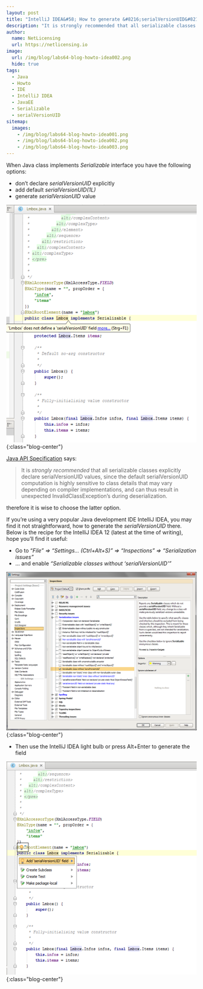```yaml
---
layout: post
title: "IntelliJ IDEA&#58; How to generate &#8216;serialVersionUID&#8217;"
description: "It is strongly recommended that all serializable classes explicitly declare serialVersionUID values"
author:
  name: NetLicensing
  url: https://netlicensing.io
image:
  url: /img/blog/labs64-blog-howto-idea002.png
  hide: true
tags:
  - Java
  - Howto
  - IDE
  - IntelliJ IDEA
  - JavaEE
  - Serializable
  - serialVersionUID
sitemap:
  images:
    - /img/blog/labs64-blog-howto-idea001.png
    - /img/blog/labs64-blog-howto-idea002.png
    - /img/blog/labs64-blog-howto-idea003.png
---
```


When Java class implements _Serializable_ interface you have the following options:

  * don&#8217;t declare _serialVersionUID_ explicitly
  * add default _serialVersionUID(1L)_
  * generate _serialVersionUID_ value

![IntelliJ IDEA - serialVersionUID](/img/blog/labs64-blog-howto-idea001.png "IntelliJ IDEA - serialVersionUID"){:class="blog-center"}

<a title="Interface Serializable" href="https://docs.oracle.com/javase/7/docs/api/java/io/Serializable.html" target="_blank" rel="nofollow">Java API Specification</a> says:

> It is _strongly recommended_ that all serializable classes explicitly declare serialVersionUID values, since the default serialVersionUID computation is highly sensitive to class details that may vary depending on compiler implementations, and can thus result in unexpected InvalidClassException&#8217;s during deserialization.

therefore it is wise to choose the latter option.

If you&#8217;re using a very popular Java development IDE IntelliJ IDEA, you may find it not straightforward, how to generate the _serialVersionUID_ there. Below is the recipe for the IntelliJ IDEA 12 (latest at the time of writing), hope you&#8217;ll find it useful:

  * Go to &#8220;_File&#8221; => &#8220;Settings&#8230; (Ctrl+Alt+S)&#8221; => &#8220;Inspections&#8221; => &#8220;Serialization issues&#8221;_
  * &#8230; and enable _&#8220;Serializable classes without &#8216;serialVersionUID'&#8221;_

![IntelliJ IDEA - serialVersionUID](/img/blog/labs64-blog-howto-idea002.png "IntelliJ IDEA - serialVersionUID"){:class="blog-center"}

  * Then use the IntelliJ IDEA light bulb or press Alt+Enter to generate the field

![IntelliJ IDEA - serialVersionUID](/img/blog/labs64-blog-howto-idea003.png "IntelliJ IDEA - serialVersionUID"){:class="blog-center"}
